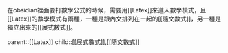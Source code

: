 在obsidian裡面要打數學公式的時候，需要用[[Latex]]來進入數學模式，且[[Latex]]的數學模式有兩種，一種是跟內文排列在一起的[[隨文數式]]，另一種是獨立出來的[[展式數式]]。

parent::[[Latex]]
child::[[展式數式]],[[隨文數式]]
